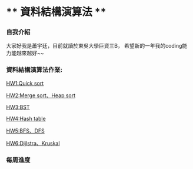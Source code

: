 # ** 資料結構演算法 **

### 自我介紹
大家好我是蕭宇廷，目前就讀於東吳大學巨資三B，
希望新的一年我的coding能力能越來越好~~

### 資料結構演算法作業:
[HW1:Quick sort](https://github.com/leoh192/my-learning-notes/tree/master/HW1)

[HW2:Merge sort、Heap sort](https://github.com/leoh192/my-learning-notes/tree/master/HW2)

[HW3:BST](https://github.com/leoh192/my-learning-notes/tree/master/HW3)

[HW4:Hash table](https://github.com/leoh192/my-learning-notes/tree/master/HW4)

[HW5:BFS、DFS](https://github.com/leoh192/my-learning-notes/tree/master/HW5)

[HW6:Dijlstra、Kruskal](https://github.com/leoh192/my-learning-notes/tree/master/HW6)

### 每周進度
